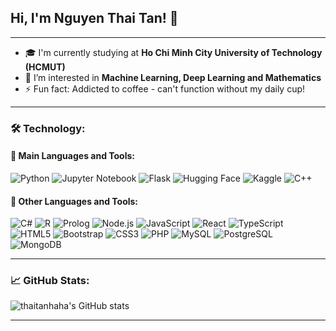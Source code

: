 ## Hi, I'm Nguyen Thai Tan! 👋

---

- 🎓 I'm currently studying at **Ho Chi Minh City University of Technology (HCMUT)**
- 🌱 I’m interested in **Machine Learning, Deep Learning and Mathematics**
- ⚡ Fun fact: Addicted to coffee - can't function without my daily cup!

---

### 🛠️ Technology:

#### 🔧 Main Languages and Tools:

![Python](https://img.shields.io/badge/-Python-000?&logo=Python)
![Jupyter Notebook](https://img.shields.io/badge/-Jupyter%20Notebook-000?&logo=Jupyter)
![Flask](https://img.shields.io/badge/-Flask-000?&logo=Flask)
![Hugging Face](https://img.shields.io/badge/Hugging%20Face-000000?&logo=Hugging%20Face)
![Kaggle](https://img.shields.io/badge/Kaggle-000000?&logo=Kaggle)
![C++](https://img.shields.io/badge/-C++-000?&logo=c%2B%2B)

#### 🧰 Other Languages and Tools:

![C#](https://img.shields.io/badge/-C%23-000?&logo=c-sharp)
![R](https://img.shields.io/badge/-R-000?&logo=R)
![Prolog](https://img.shields.io/badge/-Prolog-000?&logo=Prolog)
![Node.js](https://img.shields.io/badge/-Node.js-000?&logo=node.js)
![JavaScript](https://img.shields.io/badge/-JavaScript-000?&logo=JavaScript)
![React](https://img.shields.io/badge/-React-000?&logo=React)
![TypeScript](https://img.shields.io/badge/-TypeScript-000?&logo=TypeScript)
![HTML5](https://img.shields.io/badge/-HTML5-000?&logo=HTML5)
![Bootstrap](https://img.shields.io/badge/-Bootstrap-000?&logo=Bootstrap)
![CSS3](https://img.shields.io/badge/-CSS3-000?&logo=CSS3)
![PHP](https://img.shields.io/badge/-PHP-000?&logo=PHP)
![MySQL](https://img.shields.io/badge/-MySQL-000?&logo=MySQL)
![PostgreSQL](https://img.shields.io/badge/-PostgreSQL-000?&logo=PostgreSQL)
![MongoDB](https://img.shields.io/badge/-MongoDB-000?&logo=MongoDB)

---

### 📈 GitHub Stats:

![thaitanhaha's GitHub stats](https://github-readme-stats.vercel.app/api?username=thaitanhaha&show_icons=true&theme=radical)

<!--- ![Top Langs](https://github-readme-stats.vercel.app/api/top-langs/?username=thaitanhaha&layout=compact&theme=radical) -->

---




